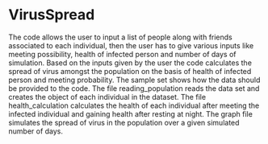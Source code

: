 # VirusSpread
The code allows the user to input a list of people along with friends associated to each individual, then the user has to give various inputs like meeting possibility, health of infected person and number of days of simulation. Based on the inputs given by the user the code calculates the spread of virus amongst the population on the basis of health of infected person and meeting probability.
The sample set shows how the data should be provided to the code.
The file reading_population reads the data set and creates the object of each individual in the dataset.
The file health_calculation calculates the health of each individual after meeting the infected individual and gaining health after resting at night.
The graph file simulates the spread of virus in the population over a given simulated number of days.
